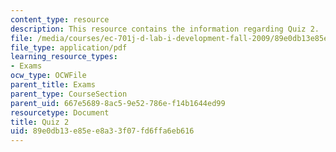 ```yaml
---
content_type: resource
description: This resource contains the information regarding Quiz 2.
file: /media/courses/ec-701j-d-lab-i-development-fall-2009/89e0db13e85ee8a33f07fd6ffa6eb616_MITEC_701JF09_quiz2.pdf
file_type: application/pdf
learning_resource_types:
- Exams
ocw_type: OCWFile
parent_title: Exams
parent_type: CourseSection
parent_uid: 667e5689-8ac5-9e52-786e-f14b1644ed99
resourcetype: Document
title: Quiz 2
uid: 89e0db13-e85e-e8a3-3f07-fd6ffa6eb616
---
```

